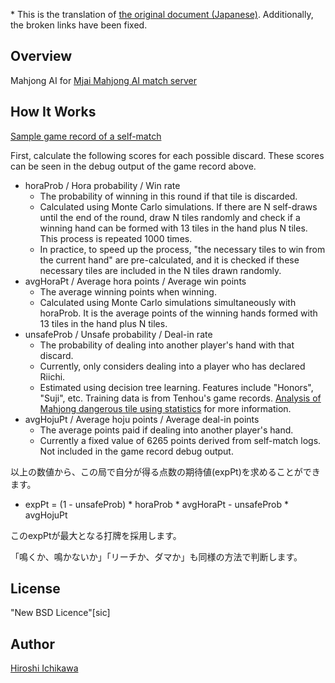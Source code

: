 \* This is the translation of [the original document (Japanese)](https://github.com/gimite/mjai-manue/blob/master/README.md). Additionally, the broken links have been fixed.

## Overview

Mahjong AI for [Mjai Mahjong AI match server](https://gimite.net/pukiwiki/index.php?Mjai%20%E9%BA%BB%E9%9B%80AI%E5%AF%BE%E6%88%A6%E3%82%B5%E3%83%BC%E3%83%90)

## How It Works

[Sample game record of a self-match](https://gimite.net/mjai/samples/manue011.tonnan/2013-11-26-143619.mjson.html)

First, calculate the following scores for each possible discard. These scores can be seen in the debug output of the game record above.

* horaProb / Hora probability / Win rate
  * The probability of winning in this round if that tile is discarded.
  * Calculated using Monte Carlo simulations. If there are N self-draws until the end of the round, draw N tiles randomly and check if a winning hand can be formed with 13 tiles in the hand plus N tiles. This process is repeated 1000 times.
  * In practice, to speed up the process, "the necessary tiles to win from the current hand" are pre-calculated, and it is checked if these necessary tiles are included in the N tiles drawn randomly.
* avgHoraPt / Average hora points / Average win points
  * The average winning points when winning.
  * Calculated using Monte Carlo simulations simultaneously with horaProb. It is the average points of the winning hands formed with 13 tiles in the hand plus N tiles.
* unsafeProb / Unsafe probability / Deal-in rate
  * The probability of dealing into another player's hand with that discard.
  * Currently, only considers dealing into a player who has declared Riichi.
  * Estimated using decision tree learning. Features include "Honors", "Suji", etc. Training data is from Tenhou's game records. [Analysis of Mahjong dangerous tile using statistics](https://gimite.net/pukiwiki/index.php?%E7%B5%B1%E8%A8%88%E3%81%AB%E3%82%88%E3%82%8B%E9%BA%BB%E9%9B%80%E5%8D%B1%E9%99%BA%E7%89%8C%E5%88%86%E6%9E%90) for more information.
* avgHojuPt / Average hoju points / Average deal-in points
  * The average points paid if dealing into another player's hand.
  * Currently a fixed value of 6265 points derived from self-match logs. Not included in the game record debug output.

以上の数値から、この局で自分が得る点数の期待値(expPt)を求めることができます。

* expPt = (1 - unsafeProb) * horaProb * avgHoraPt - unsafeProb * avgHojuPt

このexpPtが最大となる打牌を採用します。

「鳴くか、鳴かないか」「リーチか、ダマか」も同様の方法で判断します。

## License

"New BSD Licence"\[sic]

## Author

[Hiroshi Ichikawa](https://gimite.net/pukiwiki/index.php?%E9%80%A3%E7%B5%A1%E5%85%88)
